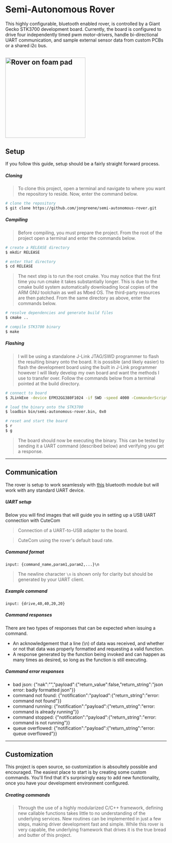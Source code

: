 # Semi-Autonomous Rover
This highly configurable, bluetooth enabled rover, is controlled by a Giant Gecko STK3700 development board. Currently, the board is configured to drive four independently timed pwm motor-drivers, handle bi-directional UART communication, and sample external sensor data from custom PCBs or a shared i2c bus.

<img src="https://i1380.photobucket.com/albums/ah174/nibbleoverbyte/6db4ab84-d0be-4a54-b1a0-f3dc903e4d98_zpspbunmdpz.jpeg" width="250" title="Rover on foam pad"></img>
---
## Setup
If you follow this guide, setup should be a fairly straight forward process.
##### Cloning
> To clone this project, open a terminal and navigate to where you want the repository to reside. Now, enter the command below.
```bash
# clone the repository
$ git clone https://github.com/jongreene/semi-autonomous-rover.git
```
##### Compiling
> Before compiling, you must prepare the project. From the root of the project open a terminal and enter the commands below.
```bash
# create a RELEASE directory
$ mkdir RELEASE

# enter that directory
$ cd RELEASE
```
> The next step is to run the root cmake. You may notice that the first time you run cmake it takes substantially longer. This is due to the cmake build system automatically downloading local copies of the ARM GNU toolchain as well as Mbed OS. The third-party resources are then patched. From the same directory as above, enter the commands below.
```bash
# resolve dependencies and generate build files
$ cmake ..

# compile STK3700 binary
$ make
```
##### Flashing
> I will be using a standalone J-Link JTAG/SWD programmer to flash the resulting binary onto the board. It is possible (and likely easier) to flash the development board using the built in J-Link programmer however I will likely develop my own board and want the methods I use to transfer over. Follow the commands below from a terminal pointed at the build directory.
```bash
# connect to board
$ JLinkExe -device EFM32GG380F1024 -if SWD -speed 4000 -CommanderScript board.jlink

# load the binary onto the STK3700
$ loadbin bin/semi-autonomous-rover.bin, 0x0

# reset and start the board
$ r
$ g
```
> The board should now be executing the binary. This can be tested by sending it a UART command (described below) and verifying you get a response.
---
## Communication
The rover is setup to work seamlessly with [this](https://www.adafruit.com/product/2479) bluetooth module but will work with any standard UART device.
##### UART setup
Below you will find images that will guide you in setting up a USB UART connection with CuteCom

> Connection of a UART-to-USB adapter to the board.

> CuteCom using the rover's default baud rate.

##### Command format
```
input: {command_name,param1,param2,...}\n
```
> The newline character `\n` is shown only for clarity but should be generated by your UART client.
##### Example command
```
input: {drive,40,40,20,20}
```
##### Command responses
There are two types of responses that can be expected when issuing a command. 
* An acknowledgement that a line (\n) of data was received, and whether or not that data was properly formatted and requesting a valid function. 
* A response generated by the function being invoked and can happen as many times as desired, so long as the function is still executing.
##### Command error responses
* bad json: {"nak":"","payload":{"return_value":false,"return_string":"json error: badly formatted json"}}
* command not found: {"notification":"payload":{"return_string":"error: command not found"}}
* command running: {"notification":"payload":{"return_string":"error: command is already running"}}
* command stopped: {"notification":"payload":{"return_string":"error: command is not running"}}
* queue overflowed: {"notification":"payload":{"return_string":"error: queue overflowed"}}
---
## Customization
This project is open source, so customization is absoultely possible and encouraged. The easiest place to start is by creating some custom commands. You'll find that it's surprisingly easy to add new functionality, once you have your development environment configured.
##### Creating commands
> Through the use of a highly modularized C/C++ framework, defining new callable functions takes little to no understanding of the underlying services. New routines can be implemented in just a few steps, making driver development fast and simple. While this rover is very capable, the underlying framework that drives it is the true bread and butter of this project.
